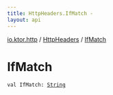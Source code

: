 ```yaml
---
title: HttpHeaders.IfMatch - 
layout: api
---
```


<div class='api-docs-breadcrumbs'><a href="../index.html">io.ktor.http</a> / <a href="index.html">HttpHeaders</a> / <a href="./-if-match.html">IfMatch</a></div>

# IfMatch

<div class="signature"><code><span class="keyword">val </span><span class="identifier">IfMatch</span><span class="symbol">: </span><a href="https://kotlinlang.org/api/latest/jvm/stdlib/kotlin/-string/index.html"><span class="identifier">String</span></a></code></div>
